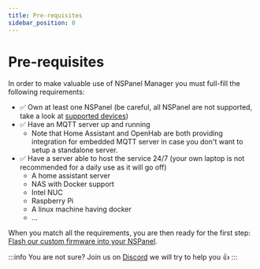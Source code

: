 ```yaml
---
title: Pre-requisites
sidebar_position: 0
---
```


# Pre-requisites

In order to make valuable use of NSPanel Manager you must full-fill the following requirements:

- ✅ Own at least one NSPanel (be careful, all NSPanel are not supported, take a look at [supported devices](./supported-devices))
- ✅ Have an MQTT server up and running
  - Note that Home Assistant and OpenHab are both providing integration for embedded MQTT server in case you don't want to setup a standalone server.
- ✅ Have a server able to host the service 24/7 (your own laptop is not recommended for a daily use as it will go off)
  - A home assistant server
  - NAS with Docker support
  - Intel NUC
  - Raspberry Pi
  - A linux machine having docker
  - ...

When you match all the requirements, you are then ready for the first step: [Flash our custom firmware into your NSPanel](./flash-nspanel).

:::info
You are not sure? Join us on [Discord](https://discord.gg/RwXvAH56fE) we will try to help you 👍
:::
